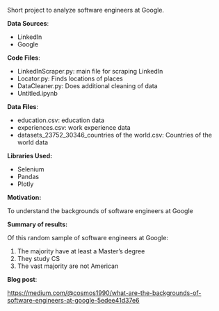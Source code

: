 Short project to analyze software engineers at Google.

**Data Sources**:

- LinkedIn
- Google

**Code Files**:

- LinkedInScraper.py: main file for scraping LinkedIn
- Locator.py: Finds locations of places
- DataCleaner.py: Does additional cleaning of data
- Untitled.ipynb

**Data Files**:

- education.csv: education data
- experiences.csv: work experience data
- datasets_23752_30346_countries of the world.csv: Countries of the world data

**Libraries Used:**

- Selenium
- Pandas
- Plotly

**Motivation:**

To understand the backgrounds of software engineers at Google

**Summary of results:**

Of this random sample of software engineers at Google:
1) The majority have at least a Master’s degree
2) They study CS
3) The vast majority are not American

**Blog post**:

https://medium.com/@cosmos1990/what-are-the-backgrounds-of-software-engineers-at-google-5edee41d37e6

